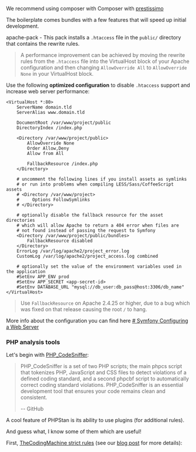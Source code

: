 We recommend using composer with Composer with [prestissimo](https://github.com/hirak/prestissimo)

The boilerplate comes bundles with a few features that will speed up initial development.

apache-pack - This pack installs a `.htaccess` file in the `public/` directory that contains the rewrite rules.
> A performance improvement can be achieved by moving the rewrite rules
> from the `.htaccess` file into the VirtualHost block of your Apache
> configuration and then changing `AllowOverride All` to `AllowOverride
> None` in your VirtualHost block.


Use the following **optimized configuration** to disable `.htaccess` support and increase web server performance:

    <VirtualHost *:80>
        ServerName domain.tld
        ServerAlias www.domain.tld
    
        DocumentRoot /var/www/project/public
        DirectoryIndex /index.php
    
        <Directory /var/www/project/public>
            AllowOverride None
            Order Allow,Deny
            Allow from All
    
            FallbackResource /index.php
        </Directory>
    
        # uncomment the following lines if you install assets as symlinks
        # or run into problems when compiling LESS/Sass/CoffeeScript assets
        # <Directory /var/www/project>
        #     Options FollowSymlinks
        # </Directory>
    
        # optionally disable the fallback resource for the asset directories
        # which will allow Apache to return a 404 error when files are
        # not found instead of passing the request to Symfony
        <Directory /var/www/project/public/bundles>
            FallbackResource disabled
        </Directory>
        ErrorLog /var/log/apache2/project_error.log
        CustomLog /var/log/apache2/project_access.log combined
    
        # optionally set the value of the environment variables used in the application
        #SetEnv APP_ENV prod
        #SetEnv APP_SECRET <app-secret-id>
        #SetEnv DATABASE_URL "mysql://db_user:db_pass@host:3306/db_name"
    </VirtualHost>

> Use `FallbackResource` on Apache 2.4.25 or higher, due to a bug which
> was fixed on that release causing the root `/` to hang.

More info about the configuration you can find here  [# Symfony Configuring a Web Server](https://symfony.com/doc/current/setup/web_server_configuration.html)


### PHP analysis tools
Let's begin with [PHP_CodeSniffer](https://github.com/squizlabs/PHP_CodeSniffer):

> PHP_CodeSniffer is a set of two PHP scripts; the main phpcs script
> that tokenizes PHP, JavaScript and CSS files to detect violations of a
> defined coding standard, and a second phpcbf script to automatically
> correct coding standard violations. PHP_CodeSniffer is an essential
> development tool that ensures your code remains clean and consistent.
> 
> -- GitHub

A cool feature of PHPStan is its ability to use plugins (for additional rules).

And guess what, I know some of them which are useful!

First, [TheCodingMachine strict rules](https://github.com/thecodingmachine/phpstan-strict-rules) (see our [blog post](https://thecodingmachine.io/type-hint-all-the-things) for more details):
